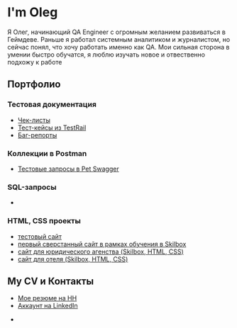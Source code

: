 

# I'm Oleg 

Я Олег, начинающий QA Engineer с огромным желанием развиваться в Геймдеве. Раньше я работал системным аналитиком и журналистом, но сейчас понял, что хочу работать именно как QA. Мои сильная сторона в умении быстро обучатся, я люблю изучать новое и отвественно подхожу к работе 

## Портфолио

### Тестовая документация
  * [Чек-листы](тут_ссылка)
  * [Тест-кейсы из TestRail](тут_ссылка)
  * [Баг-репорты](тут_ссылка)
### Коллекции в Postman
   * [Тестовые запросы в Pet Swagger](тут_ссылка)
### SQL-запросы
  * [   ](тут_ссылка)
### HTML, CSS проекты
  * [тестовый сайт](тут_ссылка)
  * [первый сверстанный сайт в рамках обучения в Skilbox](тут_ссылка)
  * [сайт для юридического агенства (Skilbox, HTML, CSS)](тут_ссылка)
  * [сайт для отеля (Skilbox, HTML, CSS)](тут_ссылка)
   
   
   
## My CV и Контакты

* [Мое резюме на HH](ссылка_тут)
* [Аккаунт на LinkedIn](ссылка_тут)

  
  
  
  





-
